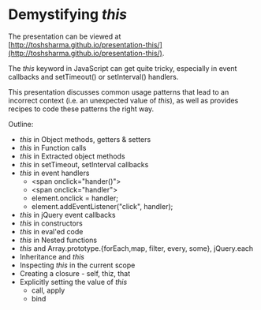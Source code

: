 # Demystifying _this_

The presentation can be viewed at [http://toshsharma.github.io/presentation-this/](http://toshsharma.github.io/presentation-this/).

The _this_ keyword in JavaScript can get quite tricky, especially in event callbacks and setTimeout() or setInterval() handlers.

This presentation discusses common usage patterns that lead to an incorrect context (i.e. an unexpected value of _this_), as well as provides recipes to code these patterns the right way.

Outline:

* _this_ in Object methods, getters & setters
* _this_ in Function calls
* _this_ in Extracted object methods
* _this_ in setTimeout, setInterval callbacks
* _this_ in event handlers
    * &lt;span onclick="hander()"&gt;
    * &lt;span onclick="handler"&gt; 
    * element.onclick = handler; 
    * element.addEventListener("click", handler);
* _this_ in jQuery event callbacks
* _this_ in constructors
* _this_ in eval'ed code
* _this_ in Nested functions
* _this_ and Array.prototype.{forEach,map, filter, every, some}, jQuery.each
* Inheritance and _this_
* Inspecting _this_ in the current scope
* Creating a closure - self, thiz, that
* Explicitly setting the value of _this_
    * call, apply
    * bind
